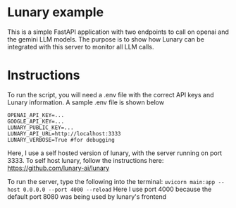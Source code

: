 # Lunary example

This is a simple FastAPI application with two endpoints to call on openai and the gemini LLM models. The purpose is to show how Lunary can be integrated with this server to monitor all LLM calls. 


# Instructions

To run the script, you will need a .env file with the correct API keys and Lunary information. A sample .env file is shown below

```
OPENAI_API_KEY=...
GOOGLE_API_KEY=...
LUNARY_PUBLIC_KEY=...
LUNARY_API_URL=http://localhost:3333
LUNARY_VERBOSE=True #for debugging
```
Here, I use a self hosted version of lunary, with the server running on port 3333.
To self host lunary, follow the instructions here: https://github.com/lunary-ai/lunary


To run the server, type the following into the terminal:
`uvicorn main:app --host 0.0.0.0 --port 4000 --reload`
Here I use port 4000 because the default port 8080 was being used by lunary's frontend
